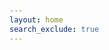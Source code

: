```yaml
---
layout: home
search_exclude: true
---
```

<head>
    <title>Flask Button Example</title>
    <link rel="stylesheet" href="assets/style/css/style.css">
    <style>
        /* Styles for the body */
        body {
            font-family: Arial, sans-serif;
            padding: 20px;
        }
        /* Styles for h2 elements */
        h2 {
            color: #333366;
            margin-bottom: 20px;
        }
        /* Styles for p elements */
        p {
            color: #666666;
        }
        /* Styles for buttons */
        button {
            background-color: #4CAF50; /* Green */
            color: white;
            padding: 15px 20px;
            border: none;
            border-radius: 4px;
            cursor: pointer;
            font-size: 16px;
        }
        button:hover {
            background-color: #45a049;
            transform: scale(1.1);
            transition: transform 0.3s ease;
        }
        /* Styles for the #firstSection */
        #firstSection {
            background-color: #f2f2f2;
            padding: 20px;
            border-radius: 4px;
            margin-bottom: 20px;
        }
        @keyframes colorChange {
            0% { color: black; }
            50% { color: grey; }
            100% { color: black; }
        }

        #firstText {
            animation: colorChange 2s infinite;
        }

    </style>


</head>
<head>
    <meta charset="UTF-8">
    <meta name="viewport" content="width=device-width, initial-scale=1.0">
    <title>Click Counter</title>
    <style>
        #firstSection {
            text-align: center;
            padding: 50px;
            border: 1px solid #ccc;
            margin: 20px auto;
            width: 400px;
        }

        #button1 {
            background-color: #4CAF50;
            color: white;
            border: none;
            padding: 10px 20px;
            text-align: center;
            text-decoration: none;
            display: inline-block;
            font-size: 16px;
            margin: 4px 2px;
            cursor: pointer;
        }
    </style>
</head>

<body>

    <div id="firstSection">
        <h2>Click as much as you can before someone hits ctrl-R on you</h2>
        <p id="firstText">Click the button!</p>
        <button id="button1">CLICK ME!!</button>
        <p id="count">0</p>
    </div>

    <script>
        document.getElementById("button1").addEventListener("click", function() {
            document.getElementById("firstText").innerHTML = "Keep clicking it!";
            
            var numElement = document.getElementById("count");
            var currentCount = parseInt(numElement.innerHTML);
            numElement.innerHTML = currentCount + 1;
        });
    </script>

</body>
Just to demonstrate our knowledge of JS

# Sections

<html>
<head>
    <title>Dropdown Box Example</title>
</head>
<html lang="en">
<head>
    <meta charset="UTF-8">
    <meta name="viewport" content="width=device-width, initial-scale=1.0">
    <title>Cipher Selection</title>
</head>
<body>
    <label for="ciphers">Select a cipher:</label>
    <select id="ciphers">
        <option value="caesar">Caesar Cipher</option>
        <option value="RSA">RSA</option>
        <option value="hexadecimal">Hexadecimal</option>
        <option value="binary">Binary</option>
        <option value="substitution">Substitution</option>
    </select>

    <p>Selected cipher: <span id="selectedCipher"></span></p>

    <script>
        const dropdown = document.getElementById("ciphers");
        const selectedCipher = document.getElementById("selectedCipher");

        dropdown.addEventListener("change", function() {
            const selectedOption = dropdown.value;
            selectedCipher.textContent = selectedOption;

            // Depending on the selected option, interact with different backends
            switch (selectedOption) {
                case "caesar":


                    break;
                case "RSA":
                    // Code for RSA
                    break;
                case "hexadecimal":
                    // Code for hexadecimal
                    break;
                case "binary":
                    // Code for binary
                    break;
                case "substitution":
                    // Code for substitution
                    break;
                default:
                    // Handle any other cases or errors
                    break;
            }
        });
    </script>
</body>
</html>
<!DOCTYPE html>
<html>
  <head>
    <script src="https://cdnjs.cloudflare.com/ajax/libs/skulpt/0.10.0/skulpt.min.js"></script>
    <script src="https://cdnjs.cloudflare.com/ajax/libs/skulpt/0.10.0/skulpt-stdlib.js"></script>
  </head>
  <body>
    <button onclick="runPythonCode()">Run Python Code</button>
    <pre id="output"></pre>
    <script>
      function runPythonCode() {
        var output = document.getElementById("output");
        var prog = 'print("Hello from Python!")'; // Your Python code here
        var myPromise = Sk.misceval.asyncToPromise(function() {
          return Sk.importMainWithBody("<stdin>", false, prog, true);
        });
        myPromise.then(function(mod) {
          console.log('Python code executed successfully.');
        }, function(err) {
          output.textContent = err.toString();
        });
      }
    </script>
  </body>
</html>
<!DOCTYPE html>
<html>
<head>
    <title>Send Data to Flask Backend</title>
</head>
<body>
    <input type="text" id="textInput" placeholder="Enter text here">
    <button onclick="sendData()">Send Data</button>

<script>
        function sendData() {
            var inputText = document.getElementById('textInput').value;
            fetch('http://localhost:8080/submit', {
                method: 'POST', // or 'GET'
                headers: {
                    'Content-Type': 'application/json',
                },
                body: JSON.stringify({text: inputText}),
            })
            .then(response => response.json())
            .then(data => {
                console.log('Success:', data);
                // Handle the response from the backend here
            })
            .catch((error) => {
                console.error('Error:', error);
                // Handle any errors here
            });
        }
    </script>
</body>
</html>
